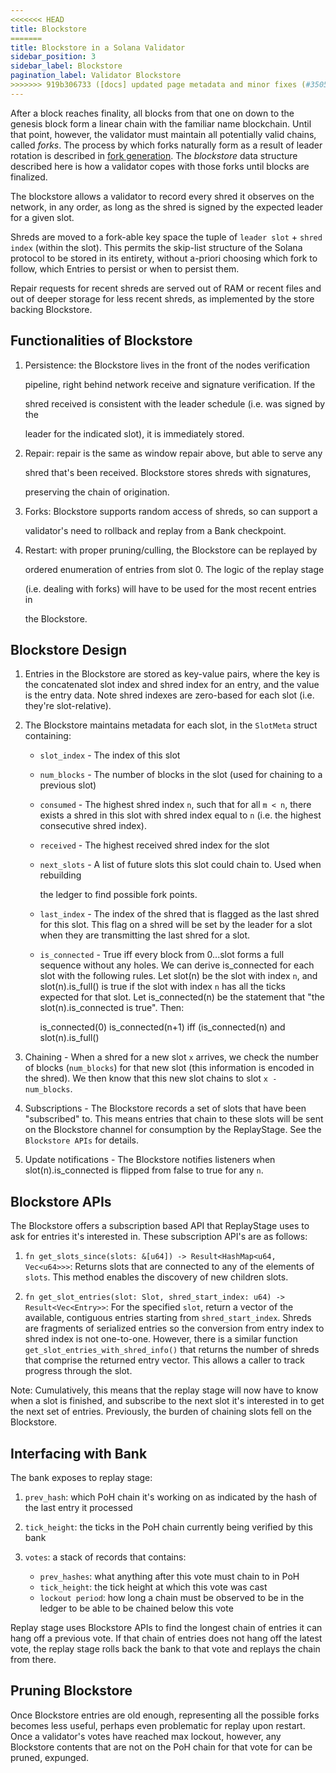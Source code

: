 ```yaml
---
<<<<<<< HEAD
title: Blockstore
=======
title: Blockstore in a Solana Validator
sidebar_position: 3
sidebar_label: Blockstore
pagination_label: Validator Blockstore
>>>>>>> 919b306733 ([docs] updated page metadata and minor fixes (#35059))
---
```


After a block reaches finality, all blocks from that one on down to the genesis block form a linear chain with the familiar name blockchain. Until that point, however, the validator must maintain all potentially valid chains, called _forks_. The process by which forks naturally form as a result of leader rotation is described in [fork generation](../cluster/fork-generation.md). The _blockstore_ data structure described here is how a validator copes with those forks until blocks are finalized.

The blockstore allows a validator to record every shred it observes on the network, in any order, as long as the shred is signed by the expected leader for a given slot.

Shreds are moved to a fork-able key space the tuple of `leader slot` + `shred index` \(within the slot\). This permits the skip-list structure of the Solana protocol to be stored in its entirety, without a-priori choosing which fork to follow, which Entries to persist or when to persist them.

Repair requests for recent shreds are served out of RAM or recent files and out of deeper storage for less recent shreds, as implemented by the store backing Blockstore.

## Functionalities of Blockstore

1. Persistence: the Blockstore lives in the front of the nodes verification

   pipeline, right behind network receive and signature verification. If the

   shred received is consistent with the leader schedule \(i.e. was signed by the

   leader for the indicated slot\), it is immediately stored.

2. Repair: repair is the same as window repair above, but able to serve any

   shred that's been received. Blockstore stores shreds with signatures,

   preserving the chain of origination.

3. Forks: Blockstore supports random access of shreds, so can support a

   validator's need to rollback and replay from a Bank checkpoint.

4. Restart: with proper pruning/culling, the Blockstore can be replayed by

   ordered enumeration of entries from slot 0. The logic of the replay stage

   \(i.e. dealing with forks\) will have to be used for the most recent entries in

   the Blockstore.

## Blockstore Design

1. Entries in the Blockstore are stored as key-value pairs, where the key is the concatenated slot index and shred index for an entry, and the value is the entry data. Note shred indexes are zero-based for each slot \(i.e. they're slot-relative\).
2. The Blockstore maintains metadata for each slot, in the `SlotMeta` struct containing:

   - `slot_index` - The index of this slot
   - `num_blocks` - The number of blocks in the slot \(used for chaining to a previous slot\)
   - `consumed` - The highest shred index `n`, such that for all `m < n`, there exists a shred in this slot with shred index equal to `n` \(i.e. the highest consecutive shred index\).
   - `received` - The highest received shred index for the slot
   - `next_slots` - A list of future slots this slot could chain to. Used when rebuilding

     the ledger to find possible fork points.

   - `last_index` - The index of the shred that is flagged as the last shred for this slot. This flag on a shred will be set by the leader for a slot when they are transmitting the last shred for a slot.
   - `is_connected` - True iff every block from 0...slot forms a full sequence without any holes. We can derive is_connected for each slot with the following rules. Let slot\(n\) be the slot with index `n`, and slot\(n\).is_full\(\) is true if the slot with index `n` has all the ticks expected for that slot. Let is_connected\(n\) be the statement that "the slot\(n\).is_connected is true". Then:

     is_connected\(0\) is_connected\(n+1\) iff \(is_connected\(n\) and slot\(n\).is_full\(\)

3. Chaining - When a shred for a new slot `x` arrives, we check the number of blocks \(`num_blocks`\) for that new slot \(this information is encoded in the shred\). We then know that this new slot chains to slot `x - num_blocks`.
4. Subscriptions - The Blockstore records a set of slots that have been "subscribed" to. This means entries that chain to these slots will be sent on the Blockstore channel for consumption by the ReplayStage. See the `Blockstore APIs` for details.
5. Update notifications - The Blockstore notifies listeners when slot\(n\).is_connected is flipped from false to true for any `n`.

## Blockstore APIs

The Blockstore offers a subscription based API that ReplayStage uses to ask for entries it's interested in. These subscription API's are as follows:

1. `fn get_slots_since(slots: &[u64]) -> Result<HashMap<u64, Vec<u64>>>`: Returns slots that are connected to any of the elements of `slots`. This method enables the discovery of new children slots.

2. `fn get_slot_entries(slot: Slot, shred_start_index: u64) -> Result<Vec<Entry>>`: For the specified `slot`, return a vector of the available, contiguous entries starting from `shred_start_index`. Shreds are fragments of serialized entries so the conversion from entry index to shred index is not one-to-one. However, there is a similar function `get_slot_entries_with_shred_info()` that returns the number of shreds that comprise the returned entry vector. This allows a caller to track progress through the slot.

Note: Cumulatively, this means that the replay stage will now have to know when a slot is finished, and subscribe to the next slot it's interested in to get the next set of entries. Previously, the burden of chaining slots fell on the Blockstore.

## Interfacing with Bank

The bank exposes to replay stage:

1. `prev_hash`: which PoH chain it's working on as indicated by the hash of the last entry it processed

2. `tick_height`: the ticks in the PoH chain currently being verified by this bank

3. `votes`: a stack of records that contains:
    * `prev_hashes`: what anything after this vote must chain to in PoH
    * `tick_height`: the tick height at which this vote was cast
    * `lockout period`: how long a chain must be observed to be in the ledger to be able to be chained below this vote

Replay stage uses Blockstore APIs to find the longest chain of entries it can hang off a previous vote. If that chain of entries does not hang off the latest vote, the replay stage rolls back the bank to that vote and replays the chain from there.

## Pruning Blockstore

Once Blockstore entries are old enough, representing all the possible forks becomes less useful, perhaps even problematic for replay upon restart. Once a validator's votes have reached max lockout, however, any Blockstore contents that are not on the PoH chain for that vote for can be pruned, expunged.
